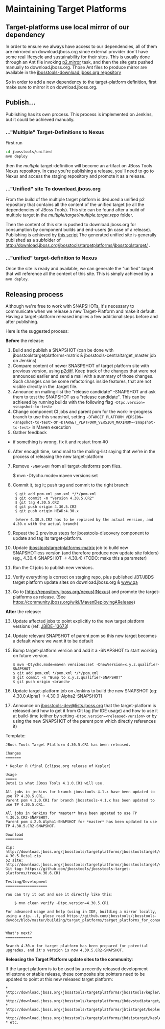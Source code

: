 # Maintaining Target Platforms

## Target-platforms use local mirror of our dependency

In order to ensure we always have access to our dependencies, all of them are mirrored on download.jboss.org since external provider don't have some real lifecycle and sustainability for their sites.
This is usually done through an Ant file invoking [p2.mirror](http://wiki.eclipse.org/Equinox/p2/Ant_Tasks#Mirror_Task) task, and then the site gets pushed manually to download.jboss.org. Those Ant files to produce mirror are available in the [jbosstools-download.jboss.org repository](https://github.com/jbosstools/jbosstools-download.jboss.org/tree/master/jbosstools/updates/requirements)

So in order to add a new dependency to the target-platform definition, first make sure to mirror it on download.jboss.org.

## Publish...

Publishing has its own process. This process is implemented on Jenkins, but it could be achieved manually.

### ..."Multiple" Target-Definitions to Nexus

First run
```bash
cd jbosstools/unified
mvn deploy
```

then the _multiple_ target-definition will become an artifact on JBoss Tools Nexus repository. In case you're publishing a release, you'll need to go to Nexus and access the staging repository and promote it as a release.

### ..."Unified" site To download.jboss.org
From the build of the multiple target platform is deduced a unified p2 repository that contains all the content of the unified target (ie all the dependencies of JBoss Tools). This site can be found after a build of multiple target in the _multiple/target/multiple.target.repo_ folder.

Then the content of this site is pushed to download.jboss.org for consumption by component builds and end-users (in case of a release). Publishing is achieved by [this script](https://github.com/jbosstools/jbosstools-target-platforms/blob/master/publish.sh)
The generated unified site is generally published as a subfolder of http://download.jboss.org/jbosstools/targetplatforms/jbosstoolstarget/ .

### ..."unified" target-definition to Nexus

Once the site is ready and available, we can generate the "unified" target that will reference all the content of this site. This is simply achieved by a `mvn deploy`.

## Releasing process

Although we're free to work with SNAPSHOTs, it's necessary to communicate when we release a new Target-Platform and make it default. Having a target-platform released implies a few additional steps before and after publishing.

Here is the suggested process:

**Before** the release:

1. Build and publish a SNAPSHOT (can be done with jbosstoolstargetplatforms-matrix & jbosstools-centraltarget_master job on Jenkins)
2. Compare content of newer SNASPSHOT of target platform site with previous version, using [p2diff](https://github.com/irbull/p2diff). Keep track of the changes that were not announced earlier and send a mail with a summary of those changes. Such changes can be some refactorings inside features, that are not visible directly in the .target file.
3. Announce on mailing-list the "release candidate" -SNAPSHOT and ask them to test the SNAPSHOT as a "release candidate". This can be achieved by running builds with the following flag `-Dtpc.version=<snapshot-to-test>`
4. Change component CI jobs and parent pom for the work-in-progress branch to use this snapshot, setting `-DTARGET_PLATFORM_VERSION=<snapshot-to-test>` or `-DTARGET_PLATFORM_VERSION_MAXIMUM=<snapshot-to-test>` in Maven execution
5. Gather feedback
  * if something is wrong, fix it and restart from #0
6. After enough time, send mail to the mailing-list saying that we're in the process of releasing the new target-platform
7. Remove `-SNAPSHOT` from all target-platforms pom files.

    $ mvn -Dtycho.mode=maven versions:set

8. Commit it, tag it; push tag and commit to the right branch:

        $ git add pom.xml pom.xml */*/pom.xml
        $ git commit -m "Version 4.30.5.CR2"
        $ git tag 4.30.5.CR2
        $ git push origin 4.30.5.CR2
        $ git push origin HEAD:4.30.x

        (where 4.30.5.CR2 has to be replaced by the actual version, and 4.30.x with the actual branch)

9. Repeat the 2 previous steps for jbosstools-discovery component to update and tag its target-platform.
9. Update [jbosstoolstargetplatforms-matrix](https://jenkins.mw.lab.eng.bos.redhat.com/hudson/job/jbosstoolstargetplatforms-matrix/) job to build new SNAPSHOTless version (and therefore produce new update site folders) (eg., 4.30.4-SNAPSHOT -> 4.30.4)  (TODO: make this a parameter)
10. Run the CI jobs to publish new versions.
11. Verify everything is correct on staging repo, plus published JBT/JBDS target platform update sites on
download.jboss.org & www.qa
11. Go to [http://repository.jboss.org/nexus](Nexus) and promote the target-platforms as release. (See https://community.jboss.org/wiki/MavenDeployingARelease)

**After** the release:

13. Update affected jobs to point explicitly to the new target platform versions (ref: [JBIDE-13673](https://issues.jboss.org/browse/JBIDE-13673))
14. Update relevant SNAPSHOT of parent pom so this new target becomes a default where we want it to be default
15. Bump target-platform version and add it a -SNAPSHOT to start working on future version.

        $ mvn -Dtycho.mode=maven versions:set -DnewVersion=x.y.z.qualifier-SNAPSHOT
        $ git add pom.xml */pom.xml */*/pom.xml
        $ git commit -m "Bump to x.y.z.qualifier-SNAPSHOT"
        $ git push origin <branch>

16. Update target-platform job on Jenkins to build the new SNAPSHOT (eg: 4.30.0.Alpha1 -> 4.30.0-Alpha2-SNAPSHOT)
17. Announce on jbosstools-dev@lists.jboss.org that the target-platform is released and how to get it from Git tag (for IDE usage) and how to use it at build-time (either by setting `-Dtpc.version=<released-version>` or by using the new SNAPSHOT of the parent pom which directly references it)

Template:


    JBoss Tools Target Platform 4.30.5.CR1 has been released.

    Changes
    =======

    * Kepler R (final Eclipse.org release of Kepler)

    Usage
    =====
    Beta1 is what JBoss Tools 4.1.0.CR1 will use.

    All jobs in jenkins for branch jbosstools-4.1.x have been updated to use TP 4.30.5.CR1.
    Parent pom 4.1.0.CR1 for branch jbosstools-4.1.x has been updated to use TP 4.30.5.CR1.

    All jobs in jenkins for *master* have been updated to use TP 4.30.5.CR2-SNAPSHOT.
    Parent pom 4.2.0.Alpha1-SNAPSHOT for *master* has been updated to use TP 4.30.5.CR2-SNAPSHOT.

    Download
    ========

    Zip: http://download.jboss.org/jbosstools/targetplatforms/jbosstoolstarget/4.30.5.CR1/jbosstoolstarget-4.30.5.Beta1.zip
    p2 site: http://download.jboss.org/jbosstools/targetplatforms/jbosstoolstarget/4.30.5.CR1/REPO/
    Git tag: https://github.com/jbosstools/jbosstools-target-platforms/tree/4.30.6.CR1

    Testing/Development
    ===================

    You can try it out and use it directly like this:

        $ mvn clean verify -Dtpc.version=4.30.5.CR1

    For advanced usage and help (using in IDE, building a mirror locally, using a zip...), plese read https://github.com/jbosstools/jbosstools-devdoc/blob/master/building/target_platforms/target_platforms_for_consumers.md
    
    
    What's next?
    ============

    Branch 4.30.x for target platform has been prepared for potential upgrades, and it's version is now 4.30.5.CR2-SNAPSHOT.


**Releasing the Target Platform update sites to the community**:

If the target platform is to be used by a recently released development milestone or stable release,
these composite site pointers need to be updated to point at this new released target platform:

    * http://download.jboss.org/jbosstools/targetplatforms/jbosstools/kepler/
    * http://download.jboss.org/jbosstools/targetplatforms/jbdevstudiotarget/kepler/
    * http://download.jboss.org/jbosstools/targetplatforms/jbtistarget/kepler/
    * http://download.jboss.org/jbosstools/targetplatforms/jbdsistarget/kepler/
    * etc.


